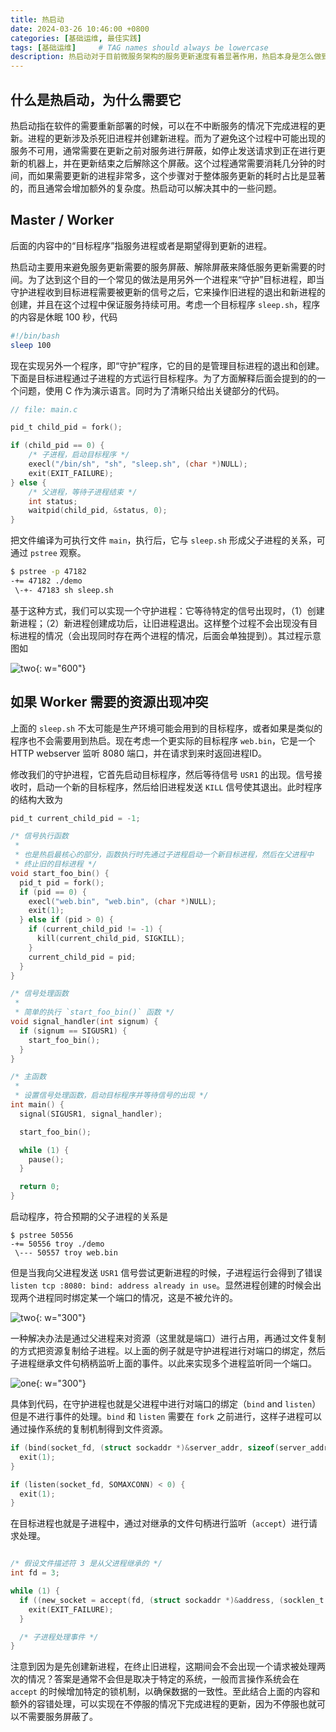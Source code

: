 ```yaml
---
title: 热启动
date: 2024-03-26 10:46:00 +0800
categories: [基础运维, 最佳实践]
tags: [基础运维]     # TAG names should always be lowercase
description: 热启动对于目前微服务架构的服务更新速度有着显著作用，热启本身是怎么做到的？
---
```


## 什么是热启动，为什么需要它

热启动指在软件的需要重新部署的时候，可以在不中断服务的情况下完成进程的更新。进程的更新涉及杀死旧进程并创建新进程。而为了避免这个过程中可能出现的服务不可用，通常需要在更新之前对服务进行屏蔽，如停止发送请求到正在进行更新的机器上，并在更新结束之后解除这个屏蔽。这个过程通常需要消耗几分钟的时间，而如果需要更新的进程非常多，这个步骤对于整体服务更新的耗时占比是显著的，而且通常会增加额外的复杂度。热启动可以解决其中的一些问题。

## Master / Worker

后面的内容中的“目标程序”指服务进程或者是期望得到更新的进程。

热启动主要用来避免服务更新需要的服务屏蔽、解除屏蔽来降低服务更新需要的时间。为了达到这个目的一个常见的做法是用另外一个进程来“守护”目标进程，即当守护进程收到目标进程需要被更新的信号之后，它来操作旧进程的退出和新进程的创建，并且在这个过程中保证服务持续可用。考虑一个目标程序 `sleep.sh`，程序的内容是休眠 100 秒，代码

```sh
#!/bin/bash
sleep 100
```

现在实现另外一个程序，即“守护”程序，它的目的是管理目标进程的退出和创建。下面是目标进程通过子进程的方式运行目标程序。为了方面解释后面会提到的的一个问题，使用 C 作为演示语言。同时为了清晰只给出关键部分的代码。

```c
// file: main.c

pid_t child_pid = fork();

if (child_pid == 0) {
	/* 子进程，启动目标程序 */
	execl("/bin/sh", "sh", "sleep.sh", (char *)NULL);
	exit(EXIT_FAILURE);
} else {
	/* 父进程，等待子进程结束 */
	int status;
	waitpid(child_pid, &status, 0);
}
```

把文件编译为可执行文件 `main`，执行后，它与 `sleep.sh` 形成父子进程的关系，可通过 `pstree` 观察。

```bash
$ pstree -p 47182
-+= 47182 ./demo
 \-+- 47183 sh sleep.sh
```

基于这种方式，我们可以实现一个守护进程：它等待特定的信号出现时，（1）创建新进程；（2）新进程创建成功后，让旧进程退出。这样整个过程不会出现没有目标进程的情况（会出现同时存在两个进程的情况，后面会单独提到）。其过程示意图如

![two](20231222190102.png){: w="600"}

## 如果 Worker 需要的资源出现冲突

上面的 `sleep.sh` 不太可能是生产环境可能会用到的目标程序，或者如果是类似的程序也不会需要用到热启。现在考虑一个更实际的目标程序 `web.bin`，它是一个 HTTP webserver 监听 8080 端口，并在请求到来时返回进程ID。

修改我们的守护进程，它首先启动目标程序，然后等待信号 `USR1` 的出现。信号接收时，启动一个新的目标程序，然后给旧进程发送 `KILL` 信号使其退出。此时程序的结构大致为

```c
pid_t current_child_pid = -1;

/* 信号执行函数
 *
 * 也是热启最核心的部分，函数执行时先通过子进程启动一个新目标进程，然后在父进程中
 * 终止旧的目标进程 */
void start_foo_bin() {
  pid_t pid = fork();
  if (pid == 0) {
    execl("web.bin", "web.bin", (char *)NULL);
    exit(1);
  } else if (pid > 0) {
    if (current_child_pid != -1) {
      kill(current_child_pid, SIGKILL);
    }
    current_child_pid = pid;
  }
}

/* 信号处理函数
 *
 * 简单的执行 `start_foo_bin()` 函数 */
void signal_handler(int signum) {
  if (signum == SIGUSR1) {
    start_foo_bin();
  }
}

/* 主函数
 *
 * 设置信号处理函数，启动目标程序并等待信号的出现 */
int main() {
  signal(SIGUSR1, signal_handler);

  start_foo_bin();

  while (1) {
    pause();
  }

  return 0;
}
```

启动程序，符合预期的父子进程的关系是

```
$ pstree 50556
-+= 50556 troy ./demo
 \--- 50557 troy web.bin
```

但是当我向父进程发送 `USR1` 信号尝试更新进程的时候，子进程运行会得到了错误 `listen tcp :8080: bind: address already in use`。显然进程创建的时候会出现两个进程同时绑定某一个端口的情况，这是不被允许的。

![two](20231225130420.png){: w="300"}

一种解决办法是通过父进程来对资源（这里就是端口）进行占用，再通过文件复制的方式把资源复制给子进程。以上面的例子就是守护进程进行对端口的绑定，然后子进程继承文件句柄柄监听上面的事件。以此来实现多个进程监听同一个端口。

![one](20231225143135.png){: w="300"}

具体到代码，在守护进程也就是父进程中进行对端口的绑定（`bind` and `listen`）但是不进行事件的处理。`bind` 和 `listen` 需要在 `fork` 之前进行，这样子进程可以通过操作系统的复制机制得到文件资源。

```c
if (bind(socket_fd, (struct sockaddr *)&server_addr, sizeof(server_addr)) < 0) {
  exit(1);
}

if (listen(socket_fd, SOMAXCONN) < 0) {
  exit(1);
}
```

在目标进程也就是子进程中，通过对继承的文件句柄进行监听（`accept`）进行请求处理。

```c

/* 假设文件描述符 3 是从父进程继承的 */
int fd = 3; 

while (1) {
  if ((new_socket = accept(fd, (struct sockaddr *)&address, (socklen_t *)&addrlen)) < 0) {
	exit(EXIT_FAILURE);
  }

  /* 子进程处理事件 */
}
```

注意到因为是先创建新进程，在终止旧进程，这期间会不会出现一个请求被处理两次的情况？答案是通常不会但是取决于特定的系统，一般而言操作系统会在 `accept` 的时候增加特定的锁机制，以确保数据的一致性。至此结合上面的内容和额外的容错处理，可以实现在不停服的情况下完成进程的更新，因为不停服也就可以不需要服务屏蔽了。

<script src="https://giscus.app/client.js"
        data-repo="oatmi/oatmi.github.io"
        data-repo-id="R_kgDOMAo2mA"
        data-category="Announcements"
        data-category-id="DIC_kwDOMAo2mM4CfnPi"
        data-mapping="og:title"
        data-strict="0"
        data-reactions-enabled="1"
        data-emit-metadata="0"
        data-input-position="bottom"
        data-theme="preferred_color_scheme"
        data-lang="zh-CN"
        crossorigin="anonymous"
        async>
</script>
